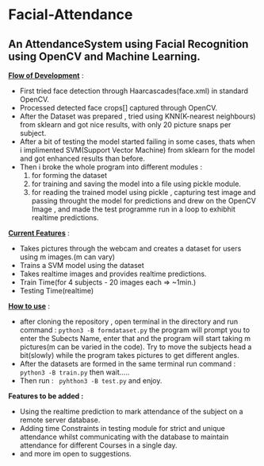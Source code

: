 <h1>Facial-Attendance</h1>
<h2>An AttendanceSystem using Facial Recognition using OpenCV and Machine Learning.</h2>

<b><u>Flow of Development</u></b> :
* First tried face detection through Haarcascades(face.xml) in standard OpenCV.
* Processed detected face crops[] captured through OpenCV.
* After the Dataset was prepared , tried using KNN(K-nearest neighbours) from sklearn and got nice results, with only 20         picture snaps per subject.
* After a bit of testing the model started failing in some cases, thats when i implimented SVM(Support Vector Machine) from        sklearn for the model and got enhanced results than before.
* Then i broke the whole program into different modules : 
     1. for forming the dataset
     2. for training and saving the model into a file using pickle module.
     3. for reading the trained model using pickle , capturing test image and passing throught the model for predictions and            drew on the OpenCV Image , and made the test programme run in a loop to exhibhit realtime predictions.

<b><u>Current Features</u></b> :
* Takes pictures through the webcam and creates a dataset for users using m images.(m can vary)
* Trains a SVM model using the dataset
* Takes realtime images and provides realtime predictions.
* Train Time(for 4 subjects - 20 images each => ~1min.)
* Testing Time(realtime)


<b><u>How to use</u></b> :
* after cloning the repository , open terminal in the directory and run command : `python3 -B formdataset.py`
the program will prompt you to enter the Subects Name, enter that and the program will start taking m pictures(m can be varied in the code). Try to move the subjects head a bit(slowly) while the program takes pictures to get different angles.
* After the datasets are formed in the same terminal run command : `python3 -B train.py` then wait.....
* Then run : ` pyhthon3 -B test.py` and enjoy.

<b>Features to be added : </b>
* Using the realtime prediction to mark attendance of the subject on a remote server database.
* Adding time Constraints in testing module for strict and unique attendance whilst communicating with the database to maintain attendance for different Courses in a single day.
* and more im open to suggestions.
